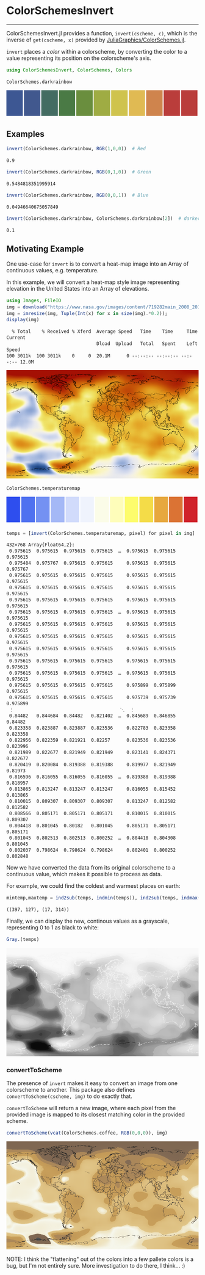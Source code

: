 
# ColorSchemesInvert

------------------------------

ColorSchemesInvert.jl provides a function, `invert(cscheme, c)`, which is the inverse of `get(cscheme, x)` provided by [JuliaGraphics/ColorSchemes.jl](http://github.com/JuliaGraphics/ColorSchemes.jl).

`invert` places a *color* within a colorscheme, by converting the color to a value representing its position on the colorscheme's axis.


```julia
using ColorSchemesInvert, ColorSchemes, Colors
```


```julia
ColorSchemes.darkrainbow
```




![svg](README_files/README_2_0.svg)



## Examples


```julia
invert(ColorSchemes.darkrainbow, RGB(1,0,0))  # Red
```




    0.9




```julia
invert(ColorSchemes.darkrainbow, RGB(0,1,0))  # Green
```




    0.5484818351995914




```julia
invert(ColorSchemes.darkrainbow, RGB(0,0,1))  # Blue
```




    0.04946640675057849




```julia
invert(ColorSchemes.darkrainbow, ColorSchemes.darkrainbow[2])  # darker blue
```




    0.1



## Motivating Example
One use-case for `invert` is to convert a heat-map image into an Array of continuous values, e.g. temperature.

In this example, we will convert a heat-map style image representing elevation in the United States into an Array of elevations.


```julia
using Images, FileIO
img = download("https://www.nasa.gov/images/content/719282main_2008_2012_printdata.1462.jpg") |> load
img = imresize(img, Tuple(Int(x) for x in size(img).*0.2));
display(img)
```

      % Total    % Received % Xferd  Average Speed   Time    Time     Time  Current
                                     Dload  Upload   Total   Spent    Left  Speed
    100 3011k  100 3011k    0     0  20.1M      0 --:--:-- --:--:-- --:--:-- 12.0M


![png](README_files/README_9_1.png)



```julia
ColorSchemes.temperaturemap
```




![svg](README_files/README_10_0.svg)




```julia
temps = [invert(ColorSchemes.temperaturemap, pixel) for pixel in img]
```




    432×768 Array{Float64,2}:
     0.975615  0.975615  0.975615  0.975615  …  0.975615  0.975615  0.975615
     0.975484  0.975767  0.975615  0.975615     0.975615  0.975615  0.975767
     0.975615  0.975615  0.975615  0.975615     0.975615  0.975615  0.975615
     0.975615  0.975615  0.975615  0.975615     0.975615  0.975615  0.975615
     0.975615  0.975615  0.975615  0.975615     0.975615  0.975615  0.975615
     0.975615  0.975615  0.975615  0.975615  …  0.975615  0.975615  0.975615
     0.975615  0.975615  0.975615  0.975615     0.975615  0.975615  0.975615
     0.975615  0.975615  0.975615  0.975615     0.975615  0.975615  0.975615
     0.975615  0.975615  0.975615  0.975615     0.975615  0.975615  0.975615
     0.975615  0.975615  0.975615  0.975615     0.975615  0.975615  0.975615
     0.975615  0.975615  0.975615  0.975615  …  0.975615  0.975615  0.975615
     0.975615  0.975615  0.975615  0.975615     0.975899  0.975899  0.975615
     0.975615  0.975615  0.975615  0.975615     0.975739  0.975739  0.975899
     ⋮                                       ⋱  ⋮                           
     0.84482   0.844684  0.84482   0.821402  …  0.845689  0.846855  0.84482 
     0.823358  0.823887  0.823887  0.823536     0.822783  0.823358  0.823358
     0.822956  0.822359  0.821921  0.82257      0.823536  0.823536  0.823996
     0.821989  0.822677  0.821949  0.821949     0.823141  0.824371  0.822677
     0.820419  0.820084  0.819388  0.819388     0.819977  0.821949  0.81973 
     0.816596  0.816055  0.816055  0.816055  …  0.819388  0.819388  0.818957
     0.813865  0.813247  0.813247  0.813247     0.816055  0.815452  0.813865
     0.810015  0.809307  0.809307  0.809307     0.813247  0.812582  0.812582
     0.808566  0.805171  0.805171  0.805171     0.810015  0.810015  0.809307
     0.804418  0.801045  0.80182   0.801045     0.805171  0.805171  0.805171
     0.801045  0.802513  0.802513  0.800252  …  0.804418  0.804308  0.801045
     0.802037  0.798624  0.798624  0.798624     0.802401  0.800252  0.802848



Now we have converted the data from its original colorscheme to a continuous value, which makes it possible to process as data.

For example, we could find the coldest and warmest places on earth:


```julia
mintemp,maxtemp = ind2sub(temps, indmin(temps)), ind2sub(temps, indmax(temps))
```




    ((397, 127), (17, 314))



Finally, we can display the new, continous values as a grayscale, representing 0 to 1 as black to white:


```julia
Gray.(temps)
```




![png](README_files/README_15_0.png)



### convertToScheme
The presence of `invert` makes it easy to convert an image from one colorscheme to another. This package also defines `convertToScheme(cscheme, img)` to do exactly that.

`convertToScheme` will return a new image, where each pixel from the provided image is mapped to its closest matching color in the provided scheme.


```julia
convertToScheme(vcat(ColorSchemes.coffee, RGB(0,0,0)), img)
```




![png](README_files/README_17_0.png)



NOTE: I think the "flattening" out of the colors into a few pallete colors is a bug, but I'm not entirely sure. More investigation to do there, I think... :)
